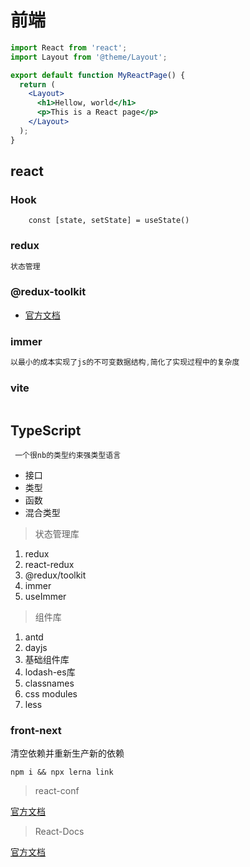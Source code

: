 # 前端


```jsx title="src/pages/my-react-page.js"
import React from 'react';
import Layout from '@theme/Layout';

export default function MyReactPage() {
  return (
    <Layout>
      <h1>Hellow, world</h1>
      <p>This is a React page</p>
    </Layout>
  );
}
```

## react

### Hook
```
    const [state, setState] = useState()
```
### redux
```typescript jsx 
状态管理
```
### @redux-toolkit
- [官方文档](https://redux-toolkit.js.org/)

### immer
```typescript jsx
以最小的成本实现了js的不可变数据结构,简化了实现过程中的复杂度
```

### vite
```typescript jsx

```
## TypeScript
```mdx title="src/pages/my-markdown-page.md"
 一个很nb的类型约束强类型语言
```
* 接口
* 类型
* 函数
* 混合类型

> 状态管理库

1. redux
2. react-redux
3. @redux/toolkit
4. immer
5. useImmer

> 组件库

1. antd
2. dayjs
3. 基础组件库
4. lodash-es库
5. classnames
6. css modules
7. less


### front-next

 清空依赖并重新生产新的依赖
 ```
npm i && npx lerna link
```


> react-conf

 [官方文档](https://conf.reactjs.org/stage)


> React-Docs

 [官方文档](https://beta.reactjs.org/learn)